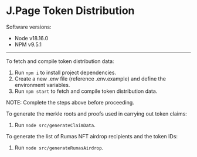 # J.Page Token Distribution

Software versions:
- Node  v18.16.0
- NPM   v9.5.1

---

To fetch and compile token distribution data:
1. Run `npm i` to install project dependencies.
2. Create a new .env file (reference .env.example) and define the environment variables.
3. Run `npm start` to fetch and compile token distribution data.

NOTE: Complete the steps above before proceeding.

To generate the merkle roots and proofs used in carrying out token claims:
1. Run `node src/generateClaimData`.

To generate the list of Rumas NFT airdrop recipients and the token IDs:
1. Run `node src/generateRumasAirdrop`.
